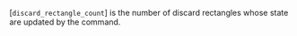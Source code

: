 [`discard_rectangle_count`] is the number of discard rectangles whose
state are updated by the command.